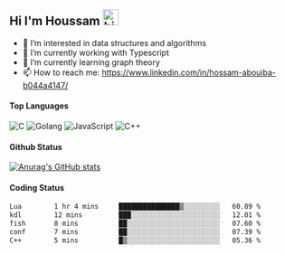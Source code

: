 ## Hi I'm Houssam <img src="https://user-images.githubusercontent.com/1303154/88677602-1635ba80-d120-11ea-84d8-d263ba5fc3c0.gif" width="28px" alt="hi">

- 👀 I’m interested in data structures and algorithms
- 🔭 I’m currently working with Typescript
- 🌱 I’m currently learning graph theory
- 📫 How to reach me: https://www.linkedin.com/in/hossam-abouiba-b044a4147/

#### Top Languages

![C](https://img.shields.io/badge/c-%2300599C.svg?style=for-the-badge&logo=c&logoColor=white)
![Golang](https://img.shields.io/badge/go-blue?style=for-the-badge&logo=Goland)
![JavaScript](https://img.shields.io/badge/javascript-%23323330.svg?style=for-the-badge&logo=javascript&logoColor=%23F7DF1E)
![C++](https://img.shields.io/badge/C%2B%2B-blue?style=for-the-badge&logo=C%2B%2B)


#### Github Status
[![Anurag's GitHub stats](https://github-readme-stats.vercel.app/api?username=0xhoussam&theme=tokyonight)](https://github.com/anuraghazra/github-readme-stats)

#### Coding Status
<!--START_SECTION:waka-->

```txt
Lua        1 hr 4 mins     ███████████████▒░░░░░░░░░   60.89 %
kdl        12 mins         ███░░░░░░░░░░░░░░░░░░░░░░   12.01 %
fish       8 mins          ██░░░░░░░░░░░░░░░░░░░░░░░   07.60 %
conf       7 mins          ██░░░░░░░░░░░░░░░░░░░░░░░   07.39 %
C++        5 mins          █▒░░░░░░░░░░░░░░░░░░░░░░░   05.36 %
```

<!--END_SECTION:waka-->
